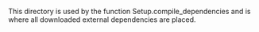 This directory is used by the function Setup.compile_dependencies and is where all downloaded external dependencies are placed.
